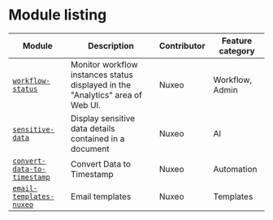 # Module listing

Module | Description | Contributor | Feature category
--- | --- | --- | ---
[`workflow-status`](https://github.com/nuxeo/nuxeo-studio-custom-elements/blob/master/modules/nuxeo/workflow-status) | Monitor workflow instances status displayed in the "Analytics" area of Web UI. | Nuxeo | Workflow, Admin
[`sensitive-data`](https://github.com/nuxeo/nuxeo-studio-custom-elements/blob/master/modules/nuxeo/sensitive-data) | Display sensitive data details contained in a document | Nuxeo | AI
[`convert-data-to-timestamp`](https://github.com/nuxeo/nuxeo-studio-custom-elements/blob/master/modules/nuxeo/convert-data-to-timestamp) | Convert Data to Timestamp | Nuxeo | Automation
[`email-templates-nuxeo`](https://github.com/nuxeo/nuxeo-studio-custom-elements/blob/master/modules/nuxeo/email-templates-nuxeo) | Email templates | Nuxeo | Templates
